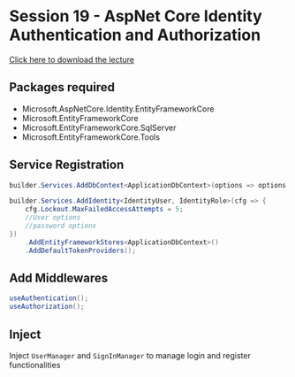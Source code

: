 # Session 19 -  AspNet Core Identity Authentication and Authorization

[Click here to download the lecture](https://www.idrive.com/idrive/sh/sh?k=m5l9w3l2f5)

## Packages required

- Microsoft.AspNetCore.Identity.EntityFrameworkCore
- Microsoft.EntityFrameworkCore
- Microsoft.EntityFrameworkCore.SqlServer
- Microsoft.EntityFrameworkCore.Tools

## Service Registration

```cs
builder.Services.AddDbContext<ApplicationDbContext>(options => options.UseSqlServer(_config.GetConnectionString("DbConnection")));

builder.Services.AddIdentity<IdentityUser, IdentityRole>(cfg => {
    cfg.Lockout.MaxFailedAccessAttempts = 5;
    //User options
    //password options
})
    .AddEntityFrameworkStores<ApplicationDbContext>()
    .AddDefaultTokenProviders();
```

## Add Middlewares

```cs
useAuthentication();
useAuthorization();
```

## Inject

Inject `UserManager` and `SignInManager` to manage login and register functionalities


